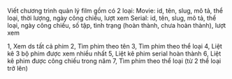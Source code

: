 Viết chương trình quản lý film gồm có 2 loại:
Movie: id, tên, slug, mô tả, thể loại, thời lượng, ngày công chiếu, lượt xem
Serial: id, tên, slug, mô tả, thể loại, ngày công chiếu, số tập, tình trạng (hoàn thành, chưa hoàn thành), lượt xem

1, Xem ds tất cả phim
2, Tìm phim theo tên
3, Tìm phim theo thể loại
4, Liệt kê 3 bộ phim được xem nhiều nhất
5, Liệt kê phim serial hoàn thành
6, Liệt kê phim được công chiếu trong năm
7, Tìm phim theo thể loại (từ 2 thể loại trở lên)